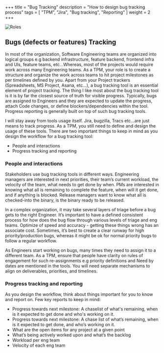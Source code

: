 +++
title = "Bug Tracking"
description = "How to design bug tracking process"
tags = [ "TPM", "Jira", "Bug tracking", "Reporting" ]
weight = 2
+++


<div class="align-left py-4">
  <img src="/bugs_tracking.png" class="img-fluid " alt="Roles">
</div>

## Bugs (defects or features) Tracking

In most of the organization, Software Engineering teams are organized into logical groups e.g backend infrastructure, feature backend, frontend infra and UIs, feature teams, etc…Whereas, most of the projects would require work across many Engineering teams. As a TPM, your role is to create a structure and organize the work across teams to hit project milestones as per timelines defined by you. Apart from your Project trackers (Spreadsheets, MS Project, Asana, etc…), a bug tracking tool is an essential element of project tracking. The thing I like most about the bug tracking tool is it is by far the closest source of truth for visible progress. Typically, bugs are assigned to Engineers and they are expected to update the progress, attach Code changes, or define blockers/dependencies within the tool. Progress reporting is generally built on top of such bug tracking tools.


I will stay away from tools usage itself. Jira, bugzilla, Tracs etc...are just
means to track progress. As a TPM, you still need to define and design the
usage of these tools. There are two important things to keep in mind as you
design the workflow for a bug tracking tool:
* People and interactions
* Progress tracking and reporting

### People and interactions

Stakeholders use bug tracking tools in different ways. Engineering managers are interested in next priorities, their team’s current workload, the velocity of the team, what needs to get done by when. PMs are interested in knowing what all is remaining to complete the feature, when will it get done, and if anything is blocked. Release managers want to know what all is checked-into the binary, is the binary ready to be released.

In a complex organization, it may take several layers of triage before a bug gets to the right Engineer. It’s important to have a defined consistent process for how does the bug flow through various levels of triage and eng teams. Optimize of speed and accuracy - getting these things wrong has an associate cost. Sometimes, it’s best to create a clear runway for high priority/production bugs, whereas it might be ok for normal priority bugs to follow a regular workflow.

As Engineers start working on bugs, many times they need to assign it to a different team. As a TPM, ensure that people have clarity on rules of engagement for such re-assignments e.g priority definitions and Need by dates are mentioned in the tools. You will need separate mechanisms to align on deliverables, priorities, and timelines.

### Progress tracking and reporting

As you design the workflow, think about things important for you to know and
report on. Few key reports to keep in mind:
* Progress towards next milestone: A chaselist of what's remaining, when is
it expected to get done and who's working on it.
* Progress towards next milestone: A chase list of what’s remaining, when is it expected to get done, and who’s working on it.
* What are the open items for any project at a given point
* What’s being actively worked upon and what’s the backlog
* Workload per eng team
* Velocity of each eng team
